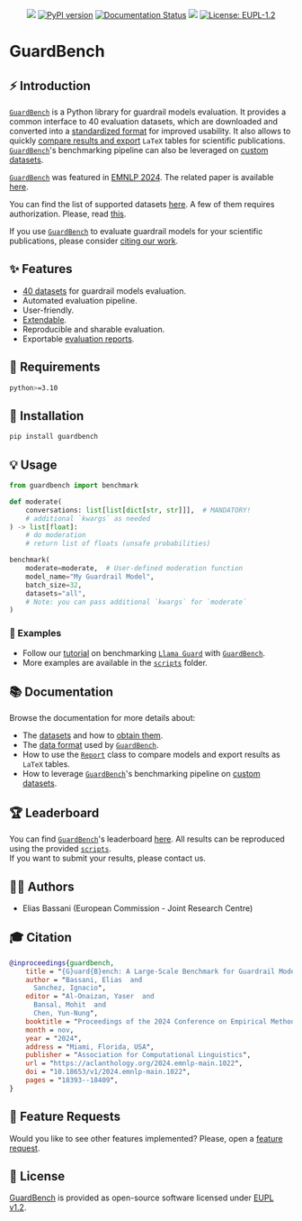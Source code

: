 <p align="center">
  <!-- Python -->
  <a href="https://www.python.org" alt="Python"><img src="https://badges.aleen42.com/src/python.svg"></a>
  <!-- Version -->
  <a href="https://pypi.org/project/guardbench/"><img src="https://img.shields.io/pypi/v/guardbench?color=light-green" alt="PyPI version"></a>
  <!-- Docs -->
  <a href="https://github.com/AmenRa/guardbench/tree/main/docs"><img src="https://img.shields.io/badge/docs-passing-<COLOR>.svg" alt="Documentation Status"></a>
  <!-- Black -->
  <a href="https://github.com/psf/black" alt="Code style: black"><img src="https://img.shields.io/badge/code%20style-black-000000.svg"></a>
  <!-- License -->
  <a href="https://interoperable-europe.ec.europa.eu/sites/default/files/custom-page/attachment/2020-03/EUPL-1.2%20EN.txt"><img src="https://img.shields.io/badge/license-EUPL-blue.svg" alt="License: EUPL-1.2"></a>
</p>

# GuardBench

## ⚡️ Introduction
[`GuardBench`](https://github.com/AmenRa/guardbench) is a Python library for guardrail models evaluation.
It provides a common interface to 40 evaluation datasets, which are downloaded and converted into a [standardized format](data_format.md) for improved usability.
It also allows to quickly [compare results and export](docs/report.md) `LaTeX` tables for scientific publications.
[`GuardBench`](https://github.com/AmenRa/guardbench)'s benchmarking pipeline can also be leveraged on [custom datasets](docs/custom_dataset.md).

[`GuardBench`](https://github.com/AmenRa/guardbench) was featured in [EMNLP 2024](https://2024.emnlp.org).
The related paper is available [here](https://aclanthology.org/2024.emnlp-main.1022.pdf).

You can find the list of supported datasets [here](docs/datasets.md).
A few of them requires authorization. Please, read [this](docs/get_datasets.md).

If you use [`GuardBench`](https://github.com/AmenRa/guardbench) to evaluate guardrail models for your scientific publications, please consider [citing our work](#-citation).

## ✨ Features
- [40 datasets](docs/datasets.md) for guardrail models evaluation.
- Automated evaluation pipeline.
- User-friendly.
- [Extendable](docs/custom_dataset.md).
- Reproducible and sharable evaluation.
- Exportable [evaluation reports](docs/report.md).

## 🔌 Requirements
```bash
python>=3.10
```

## 💾 Installation 
```bash
pip install guardbench
```

## 💡 Usage
```python
from guardbench import benchmark

def moderate(
    conversations: list[list[dict[str, str]]],  # MANDATORY!
    # additional `kwargs` as needed
) -> list[float]:
    # do moderation
    # return list of floats (unsafe probabilities)

benchmark(
    moderate=moderate,  # User-defined moderation function
    model_name="My Guardrail Model",
    batch_size=32,
    datasets="all", 
    # Note: you can pass additional `kwargs` for `moderate`
)
```

### 📖 Examples
- Follow our [tutorial](docs/llama_guard.md) on benchmarking [`Llama Guard`](https://arxiv.org/pdf/2312.06674) with [`GuardBench`](https://github.com/AmenRa/guardbench).
- More examples are available in the [`scripts`](scripts/effectiveness) folder.

## 📚 Documentation
Browse the documentation for more details about:
- The [datasets](docs/datasets.md) and how to [obtain them](docs/get_datasets.md).
- The [data format](data_format.md) used by [`GuardBench`](https://github.com/AmenRa/guardbench).
- How to use the [`Report`](docs/report.md) class to compare models and export results as `LaTeX` tables.
- How to leverage [`GuardBench`](https://github.com/AmenRa/guardbench)'s benchmarking pipeline on [custom datasets](docs/custom_dataset.md).

## 🏆 Leaderboard
You can find [`GuardBench`](https://github.com/AmenRa/guardbench)'s leaderboard [here](docs/leaderboard.md).
All results can be reproduced using the provided [`scripts`](scripts/effectiveness).  
If you want to submit your results, please contact us.

## 👨‍💻 Authors
- Elias Bassani (European Commission - Joint Research Centre)

## 🎓 Citation
```bibtex
@inproceedings{guardbench,
    title = "{G}uard{B}ench: A Large-Scale Benchmark for Guardrail Models",
    author = "Bassani, Elias  and
      Sanchez, Ignacio",
    editor = "Al-Onaizan, Yaser  and
      Bansal, Mohit  and
      Chen, Yun-Nung",
    booktitle = "Proceedings of the 2024 Conference on Empirical Methods in Natural Language Processing",
    month = nov,
    year = "2024",
    address = "Miami, Florida, USA",
    publisher = "Association for Computational Linguistics",
    url = "https://aclanthology.org/2024.emnlp-main.1022",
    doi = "10.18653/v1/2024.emnlp-main.1022",
    pages = "18393--18409",
}
```

## 🎁 Feature Requests
Would you like to see other features implemented? Please, open a [feature request](https://github.com/AmenRa/guardbench/issues/new?assignees=&labels=enhancement&template=feature_request.md&title=%5BFeature+Request%5D+title).

## 📄 License
[GuardBench](https://github.com/AmenRa/guardbench) is provided as open-source software licensed under [EUPL v1.2](https://github.com/AmenRa/guardbench/blob/master/LICENSE).